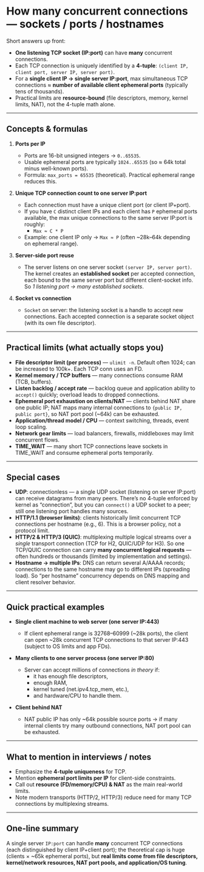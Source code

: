 # How many concurrent connections — sockets / ports / hostnames

Short answers up front:
- **One listening TCP socket (IP:port)** can have **many** concurrent connections.  
- Each TCP connection is uniquely identified by a **4-tuple**: `(client IP, client port, server IP, server port)`.  
- For a **single client IP → single server IP:port**, max simultaneous TCP connections ≈ **number of available client ephemeral ports** (typically tens of thousands).  
- Practical limits are **resource-bound** (file descriptors, memory, kernel limits, NAT), not the 4-tuple math alone.

---

## Concepts & formulas

1. **Ports per IP**  
   - Ports are 16-bit unsigned integers → `0..65535`.  
   - Usable ephemeral ports are typically `1024..65535` (so ≈ 64k total minus well-known ports).  
   - Formula: `max_ports = 65535` (theoretical). Practical ephemeral range reduces this.

2. **Unique TCP connection count to one server IP:port**  
   - Each connection must have a unique client port (or client IP+port).  
   - If you have `C` distinct client IPs and each client has `P` ephemeral ports available, the max unique connections to the same server IP:port is roughly:
     - `Max ≈ C * P`
   - Example: one client IP only → `Max ≈ P` (often ~28k–64k depending on ephemeral range).

3. **Server-side port reuse**  
   - The server listens on one server socket `(server IP, server port)`. The kernel creates an **established socket** per accepted connection, each bound to the same server port but different client-socket info. So *1 listening port → many established sockets*.

4. **Socket vs connection**  
   - `Socket` on server: the listening socket is a handle to accept new connections. Each accepted connection is a separate socket object (with its own file descriptor).

---

## Practical limits (what actually stops you)

- **File descriptor limit (per process)** — `ulimit -n`. Default often 1024; can be increased to 100k+. Each TCP conn uses an FD.
- **Kernel memory / TCP buffers** — many connections consume RAM (TCB, buffers).
- **Listen backlog / accept rate** — backlog queue and application ability to `accept()` quickly; overload leads to dropped connections.
- **Ephemeral port exhaustion on clients/NAT** — clients behind NAT share one public IP; NAT maps many internal connections to `{public IP, public port}`, so NAT port pool (~64k) can be exhausted.
- **Application/thread model / CPU** — context switching, threads, event loop scaling.
- **Network gear limits** — load balancers, firewalls, middleboxes may limit concurrent flows.
- **TIME_WAIT** — many short TCP connections leave sockets in TIME_WAIT and consume ephemeral ports temporarily.

---

## Special cases

- **UDP**: connectionless — a single UDP socket (listening on server IP:port) can receive datagrams from many peers. There’s no 4-tuple enforced by kernel as “connection”, but you can `connect()` a UDP socket to a peer; still one listening port handles many sources.
- **HTTP/1.1 (browser limits)**: clients historically limit concurrent TCP connections per hostname (e.g., 6). This is a browser policy, not a protocol limit.
- **HTTP/2 & HTTP/3 (QUIC)**: multiplexing multiple logical streams over a *single* transport connection (TCP for H2, QUIC/UDP for H3). So one TCP/QUIC connection can carry **many concurrent logical requests** — often hundreds or thousands (limited by implementation and settings).
- **Hostname → multiple IPs**: DNS can return several A/AAAA records; connections to the same hostname may go to different IPs (spreading load). So “per hostname” concurrency depends on DNS mapping and client resolver behavior.

---

## Quick practical examples

- **Single client machine to web server (one server IP:443)**  
  - If client ephemeral range is 32768–60999 (~28k ports), the client can open ~28k concurrent TCP connections to that server IP:443 (subject to OS limits and app FDs).

- **Many clients to one server process (one server IP:80)**  
  - Server can accept millions of connections *in theory* if:
    - it has enough file descriptors,
    - enough RAM,
    - kernel tuned (net.ipv4.tcp_mem, etc.),
    - and hardware/CPU to handle them.

- **Client behind NAT**  
  - NAT public IP has only ~64k possible source ports → if many internal clients try many outbound connections, NAT port pool can be exhausted.

---

## What to mention in interviews / notes
- Emphasize the **4-tuple uniqueness** for TCP.  
- Mention **ephemeral port limits per IP** for client-side constraints.  
- Call out **resource (FD/memory/CPU) & NAT** as the main real-world limits.  
- Note modern transports (HTTP/2, HTTP/3) reduce need for many TCP connections by multiplexing streams.

---

## One-line summary
A single server `IP:port` can handle **many** concurrent TCP connections (each distinguished by client IP+client port); the theoretical cap is huge (clients × ~65k ephemeral ports), but **real limits come from file descriptors, kernel/network resources, NAT port pools, and application/OS tuning**.
